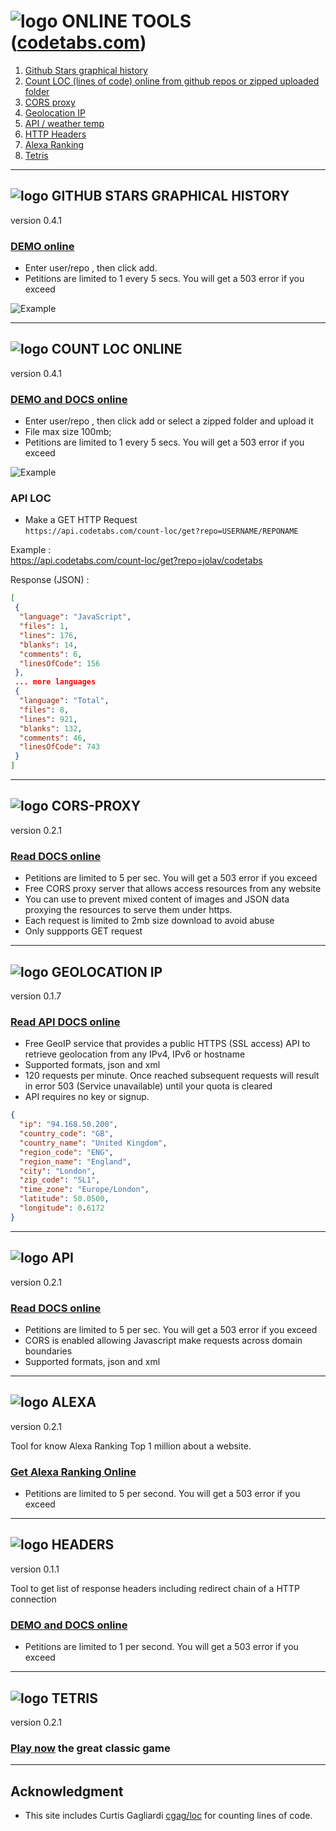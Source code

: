 # ![logo](https://github.com/jolav/codetabs/blob/master/_public/icons/ct64r.png?raw=true) **ONLINE TOOLS ([codetabs.com](https://codetabs.com))** 

1. [Github Stars graphical history](#github-stars-graphical-history)  
2. [Count LOC (lines of code) online from github repos or zipped uploaded folder](#count-loc-online)  
3. [CORS proxy](#cors-proxy)
4. [Geolocation IP](#geoip)
5. [API / weather temp](#api)  
6. [HTTP Headers](#headers)
7. [Alexa Ranking](#alexa)
8. [Tetris](#tetris)  

<hr>

## ![logo](https://github.com/jolav/codetabs/blob/master/_public/icons/stars32.png?raw=true) **GITHUB STARS GRAPHICAL HISTORY**

version 0.4.1

### **[DEMO online](https://codetabs.com/github-stars/github-star-history.html)**

- Enter user/repo , then click add.
- Petitions are limited to 1 every 5 secs. You will get a 503 error if you exceed 

![Example](https://github.com/jolav/codetabs/blob/master/_public/images/starExample.png?raw=true)

<hr>

## ![logo](https://github.com/jolav/codetabs/blob/master/_public/icons/count32.png?raw=true)  **COUNT LOC ONLINE** 

version 0.4.1

### **[DEMO and DOCS online](https://codetabs.com/count-loc/count-loc-online.html)**

- Enter user/repo , then click add or select a zipped folder and upload it  
- File max size 100mb;
- Petitions are limited to 1 every 5 secs. You will get a 503 error if you exceed 

![Example](https://github.com/jolav/codetabs/blob/master/_public/images/locExample.png?raw=true)

### **API LOC**

*  Make a GET HTTP Request   
`https://api.codetabs.com/count-loc/get?repo=USERNAME/REPONAME`

Example :   
https://api.codetabs.com/count-loc/get?repo=jolav/codetabs

Response (JSON) :

```json
[
 {
  "language": "JavaScript",
  "files": 1,
  "lines": 176,
  "blanks": 14,
  "comments": 6,
  "linesOfCode": 156
 },   
 ... more languages
 {
  "language": "Total",
  "files": 8,
  "lines": 921,
  "blanks": 132,
  "comments": 46,
  "linesOfCode": 743
 }
]
```

<hr>

## ![logo](https://github.com/jolav/codetabs/blob/master/_public/icons/server32.png?raw=true)  **CORS-PROXY**

version 0.2.1

### **[Read DOCS online](https://codetabs.com/cors-proxy/cors-proxy.html)**

- Petitions are limited to 5 per sec. You will get a 503 error if you exceed 
- Free CORS proxy server that allows access resources from any website
- You can use to prevent mixed content of images and JSON data proxying the resources to serve them under https.
- Each request is limited to 2mb size download to avoid abuse
- Only suppports GET request

<hr>

## ![logo](https://github.com/jolav/codetabs/blob/master/_public/icons/geoip32.png?raw=true)  **GEOLOCATION IP**

version 0.1.7

### **[Read API DOCS online](https://codetabs.com/geolocation-ip/geolocation-ip.html)**

- Free GeoIP service that provides a public HTTPS (SSL access) API to retrieve geolocation from any IPv4, IPv6 or hostname  
- Supported formats, json and xml  
- 120 requests per minute. Once reached subsequent requests will result in error 503 (Service unavailable) until your quota is cleared  
- API requires no key or signup.

```json
{   
  "ip": "94.168.50.200",
  "country_code": "GB",
  "country_name": "United Kingdom",
  "region_code": "ENG",
  "region_name": "England",
  "city": "London",
  "zip_code": "SL1",
  "time_zone": "Europe/London",
  "latitude": 50.0500,
  "longitude": 0.6172   
}
```

<hr>

## ![logo](https://github.com/jolav/codetabs/blob/master/_public/icons/hub32.png?raw=true)  **API** 

version 0.2.1

### **[Read DOCS online](https://codetabs.com/api/api.html)**

- Petitions are limited to 5 per sec. You will get a 503 error if you exceed 
- CORS is enabled allowing Javascript make requests across domain boundaries
- Supported formats, json and xml  

<hr>

## ![logo](https://github.com/jolav/codetabs/blob/master/_public/icons/podium32.png?raw=true)  **ALEXA**

version 0.2.1

Tool for know Alexa Ranking Top 1 million about a website.  

### **[Get Alexa Ranking Online](https://codetabs.com/alexa/alexa-ranking.html)**

- Petitions are limited to 5 per second. You will get a 503 error if you exceed  

<hr>

## ![logo](https://github.com/jolav/codetabs/blob/master/_public/icons/headers32.png?raw=true)  **HEADERS**

version 0.1.1

Tool to get list of response headers including redirect chain of a HTTP connection

### **[DEMO and DOCS online](https://codetabs.com/http-headers/headers.html)**

- Petitions are limited to 1 per second. You will get a 503 error if you exceed

<hr>

## ![logo](https://github.com/jolav/codetabs/blob/master/_public/icons/tetris32.png?raw=true)  **TETRIS**

version 0.2.1

### **[Play now](https://codetabs.com/tetris-game/tetris.html)** the great classic game

<hr>

## **Acknowledgment**

* This site includes Curtis Gagliardi <a href="https://github.com/cgag/loc">cgag/loc</a> for counting lines of code.

